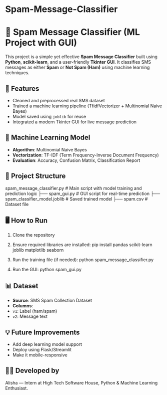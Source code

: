 # Spam-Message-Classifier

# 📩 Spam Message Classifier (ML Project with GUI)

This project is a simple yet effective **Spam Message Classifier** built using **Python**, **scikit-learn**, and a user-friendly **Tkinter GUI**. It classifies SMS messages as either **Spam** or **Not Spam (Ham)** using machine learning techniques.

## 🚀 Features

- Cleaned and preprocessed real SMS dataset
- Trained a machine learning pipeline (TfidfVectorizer + Multinomial Naive Bayes)
- Model saved using `joblib` for reuse
- Integrated a modern Tkinter GUI for live message prediction

## 🧠 Machine Learning Model

- **Algorithm**: Multinomial Naive Bayes
- **Vectorization**: TF-IDF (Term Frequency-Inverse Document Frequency)
- **Evaluation**: Accuracy, Confusion Matrix, Classification Report

## 📁 Project Structure
spam_message_classifier.py # Main script with model training and prediction logic
├── spam_gui.py # GUI script for real-time prediction
├── spam_classifier_model.joblib # Saved trained model
├── spam.csv # Dataset file


## 🖥️ How to Run

1. Clone the repository
2. Ensure required libraries are installed:
pip install pandas scikit-learn joblib matplotlib seaborn

3. Run the training file (if needed):
   python spam_message_classifier.py
   
4. Run the GUI:
   python spam_gui.py

## 📊 Dataset

- **Source**: SMS Spam Collection Dataset
- **Columns**: 
- `v1`: Label (ham/spam)
- `v2`: Message text

## 💡 Future Improvements

- Add deep learning model support
- Deploy using Flask/Streamlit
- Make it mobile-responsive

## 👩‍💻 Developed by

Alisha — Intern at High Tech Software House, Python & Machine Learning Enthusiast.

   

   


